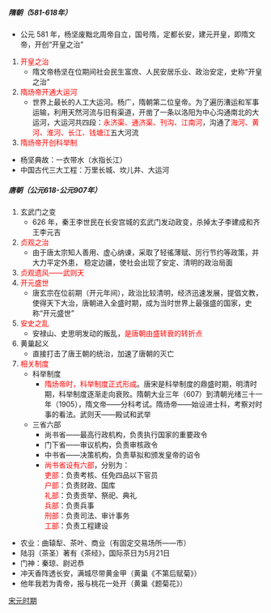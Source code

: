 ##### 隋朝（581-618年）

- 公元 581 年，杨坚废黜北周帝自立，国号隋，定都长安，建元开皇，即隋文帝，开创“开皇之治”

1. <font color=red>开皇之治</font>
   - 隋文帝杨坚在位期间社会民生富庶、人民安居乐业、政治安定，史称“开皇之治”
2. <font color=red>隋炀帝开通大运河</font>
   - 世界上最长的人工大运河。杨广，隋朝第二位皇帝。为了遍历漕运和军事运输，利用天然河流与旧有渠道，开凿了一条以洛阳为中心沟通南北的大运河，大运河共四段：<font color=red>永济渠、通济渠、刊沟、江南河</font>，沟通了<font color=red>海河、黄河、淮河、长江、钱塘江</font>五大河流
3. <font color=red>隋炀帝开创科举制</font>
- 杨坚典故：一衣带水（水指长江）
- 中国古代三大工程：万里长城、坎儿井、大运河

##### 唐朝（公元618-公元907年）

1. 玄武门之变
   - 626 年，秦王李世民在长安宫城的玄武门发动政变，杀掉太子李建成和齐王李元吉
2. <font color=red>贞观之治</font>
   - 由于唐太宗知人善用、虚心纳谏，采取了轻徭薄赋、厉行节约等政策，并大力平定外患， 稳定边疆，使社会出现了安定、清明的政治局面
3. <font color=red>贞观遗风——武则天</font>
4. <font color=red>开元盛世</font>
   - 唐玄宗在位前期（开元年间），政治比较清明，经济迅速发展，提倡文教，使得天下大治，唐朝进入全盛时期，成为当时世界上最强盛的国家，史称“开元盛世”
5. <font color=red>安史之乱</font>
   - 安禄山、史思明发动的叛乱，<font color=red>是唐朝由盛转衰的转折点</font>
6. 黄巢起义
   - 直接打击了唐王朝的统治，加速了唐朝的灭亡
7. <font color=red>相关制度</font>
   - 科举制度  
      - <font color=red>隋炀帝时，科举制度正式形成</font>。唐宋是科举制度的鼎盛时期，明清时期，科举制度逐渐走向衰败。隋朝大业三年（607）到清朝光绪三十一年（1905），隋文帝——分科考试。隋炀帝——始设进士科，考察对时事的看法。武则天——殿试和武举
   - 三省六部  
      - 尚书省——最高行政机构，负责执行国家的重要政令  
      - 门下省——审议机构，负责审核政令  
      - 中书省——决策机构，负责草拟和颁发皇帝的诏令  
      - <font color=red>尚书省设有六部</font>，分别为：  
      <font color=red>吏部</font>：负责考核、任免四品以下官员  
      <font color=red>户部</font>：负责财政、国库  
      <font color=red>礼部</font>：负责贡举、祭祀、典礼  
      <font color=red>兵部</font>：负责兵事  
      <font color=red>刑部</font>：负责司法、审计事务   
      <font color=red>工部</font>：负责工程建设  
- 农业：曲辕犁、茶叶、商业（有固定交易场所——市）
- 陆羽（茶圣）著有《茶经》，国际茶日为5月21日
- 门神：秦琼、尉迟恭
- 冲天香阵透长安，满城尽带黄金甲（黄巢《不第后赋菊》）
- 他年我若为青帝，报与桃花一处开（黄巢《题菊花》）

[宋元时期](lsrw/zggds/sysq)